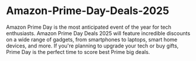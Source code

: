 # Amazon-Prime-Day-Deals-2025
Amazon Prime Day is the most anticipated event of the year for tech enthusiasts. Amazon Prime Day Deals 2025 will feature incredible discounts on a wide range of gadgets, from smartphones to laptops, smart home devices, and more. If you're planning to upgrade your tech or buy gifts, Prime Day is the perfect time to score best Prime big deals.
